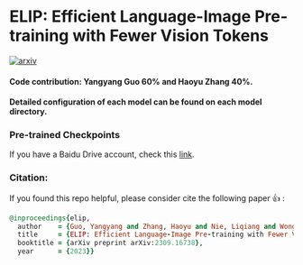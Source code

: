 # ELIP: Efficient Language-Image Pre-training with Fewer Vision Tokens

[![arxiv](https://img.shields.io/badge/paper-Arxiv-blue.svg)](https://arxiv.org/abs/2309.16738)

#### Code contribution: Yangyang Guo 60% and Haoyu Zhang 40%.

#### Detailed configuration of each model can be found on each model directory.

### Pre-trained Checkpoints 
If you have a Baidu Drive account, check this <a href="https://pan.baidu.com/s/1C6OP7mJ0nnXQdR1cat22Rw?pwd=rg19">link</a>.

### Citation:
If you found this repo helpful, please consider cite the following paper :+1: :
```ruby
@inproceedings{elip,
  author    = {Guo, Yangyang and Zhang, Haoyu and Nie, Liqiang and Wong, Yongkang and Kankanhalli, Mohan},
  title     = {ELIP: Efficient Language-Image Pre-training with Fewer Vision Tokens},
  booktitle = {arXiv preprint arXiv:2309.16738},
  year      = {2023}}
```
